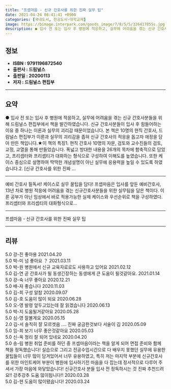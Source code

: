 ```yaml
---
title: "프셉마음 - 신규 간호사를 위한 진짜 실무 팁"
date: 2021-04-24 08:41:41 +0900
categories: [국내도서, 전공도서-대학교재]
image: https://bimage.interpark.com/goods_image/7/8/5/5/326417855s.jpg
description: ● 입사 전 또는 입사 후 병원에 적응하고, 실무에 어려움을 겪는 신규 간호사분들을 위해 드림널스 편집부에서 책을 발간하였습니다. 신규 간호사분들이 입사 후 힘들어하는 이유 중 하나는 이론과 실무의 괴리감 때문이었습니다. 본 책은 10명의 현직 간호사, 드림널스 편집부가 이론과 실무의
---
```


## **정보**

- **ISBN : 9791196872540**
- **출판사 : 드림널스**
- **출판일 : 20200113**
- **저자 : 드림널스 편집부**

------



## **요약**

●  입사 전 또는 입사 후 병원에 적응하고, 실무에 어려움을 겪는 신규 간호사분들을 위해 드림널스 편집부에서 책을 발간하였습니다. 신규 간호사분들이 입사 후 힘들어하는 이유 중 하나는 이론과 실무의 괴리감 때문이었습니다. 본 책은 10명의 현직 간호사, 드림널스 편집부가 이론과 실무의 괴리감을 좁혀 신규 간호사의 적응을 돕고자 애정을 담아 만든 책입니다.★이 책의 특징1. 현직 간호사 10명의 자문, 검토와 교수진들의 검토, 교정, 교열을 통해 만들었습니다. 폭넓고 방대한 내용을 26개의 목차에 함축적으로 담았고, 프리셉터와 프리셉티가 대화하는 형식으로 구성하여 이해도를 높였습니다. 또한 케이스 중심으로 설명하여 딱딱한 개념설명이 아닌 실무에 응용력을 높일 수 있도록 하였습니다.2. [신규 간호사를 위한 진짜 ...

------

예비 간호사 필독서!
케이스로 실무 꿀팁을 담다!
프셉마음은 입사를 앞둔 예비간호사, 13년 차로 병원 적응에 어려움을 겪는 신규간호사분들을 위한 실무팀을 담은 책이다. 이론 공부가 아닌 임상에서 바로 적용가능한 실제 케이스와 우선순위로 책을 구성하였다. 프리셉터와 프리셉티의 대화형식으로... 

------


프셉마음 - 신규 간호사를 위한 진짜 실무 팁 

------


## **리뷰** 

5.0 강-진 좋아용 2021.04.20 <br/>5.0 박-미 넘 좋아요 ？ 2021.03.11 <br/>5.0 박-원 병원에서 신규 교육자료로도 사용하고 있어요 2021.02.12 <br/>5.0 김-연 곧 간호사가 될 동생긴장하는 동생에게 큰 도움이 될것같아요. 2021.01.14 <br/>5.0 강-숙 너무 좋아요 2020.12.21 <br/>5.0 배-자 좋습니다 2020.11.03 <br/>5.0 김-희 구성 알참 2020.09.07 <br/>5.0 김-호 도움이 많이 되요 2020.06.28 <br/>5.0 오-영 발령 앞두고있는데 잘 읽겠습니다 2020.06.13 <br/>5.0 박-지 도움될거같아요 2020.05.28 <br/>5.0 심-영 잘볼게요 2020.05.15 <br/>2.0 김-서 솔직히 잘 모르겟음 .... 진짜 궁금한것보다 서술이 김 2020.05.09 <br/>5.0 임-희 보기 너무 좋은것같아요 2020.05.03 <br/>5.0 신-옥 정리 잘 되어 있네요 2020.04.20 <br/>5.0 송-림 병원 취업 준비를 하던 중 프셉마음이라는 책을 알게 되어 면접 준비와 함께 책을 정독했습니다! 실습으로 그리고 전공수업시간으로 다 배우지 못했던 실무에 유용한 꿀팁들이 너무 많이 담겨있어서 너무 유용하였고, 특히 저는 마지막 부분에 신규간호사를 위한 마인트케어 부분이 병원에 입사하기전 마음을 다 잡는데 정서적으로 다루어 주셔서 가장 마음에 와닿았습니다! 신규간호사 분들 입사 전 정독하시는 것 진짜 추천드려요!! 강추강추 도움 많이됩니다!! 2020.03.28 <br/>5.0 김-현 도움이 많이됐숩니다! 2020.03.24 <br/>